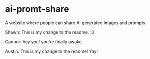 # ai-promt-share
A website where people can share AI generated images and prompts

Shawn: This is my change to the readme. :3

Connor: hey you! you're finally awake

Austin: This is my change to the readme! Yay!

